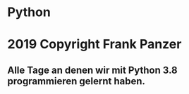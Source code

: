 # Python
# 2019 Copyright Frank Panzer
## Alle Tage an denen wir mit Python 3.8 programmieren gelernt haben.
